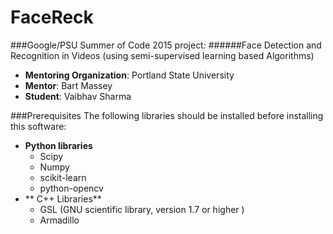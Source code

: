 # FaceReck
###Google/PSU Summer of Code 2015 project:
######Face Detection and Recognition in Videos (using semi-supervised learning based Algorithms)

* **Mentoring Organization**: Portland State University
* **Mentor**: Bart Massey
* **Student**: Vaibhav Sharma

###Prerequisites
The following libraries should be installed before installing this software:
* **Python libraries**
    * Scipy
    * Numpy
    * scikit-learn
    * python-opencv
* ** C++ Libraries**
    * GSL (GNU scientific library, version 1.7 or higher )   
    * Armadillo
